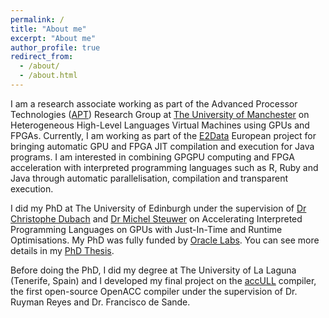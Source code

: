 ```yaml
---
permalink: /
title: "About me"
excerpt: "About me"
author_profile: true
redirect_from: 
  - /about/
  - /about.html
---
```


I am a research associate working as part of the Advanced Processor Technologies ([APT](http://apt.cs.manchester.ac.uk)) Research Group at [The University of Manchester](http://www.manchester.ac.uk) on Heterogeneous High-Level Languages Virtual Machines using GPUs and FPGAs.
Currently, I am working as part of the [E2Data](https://e2data.eu/) European project for bringing automatic GPU and FPGA JIT compilation and execution for Java programs. 
I am interested in combining GPGPU computing and FPGA acceleration with interpreted programming languages such as R, Ruby and Java through automatic parallelisation, compilation and transparent execution.

I did my PhD at The University of Edinburgh under the supervision of [Dr Christophe Dubach](http://homepages.inf.ed.ac.uk/cdubach) and [Dr Michel Steuwer](http://michel.steuwer.info/) on Accelerating Interpreted Programming Languages on GPUs with Just-In-Time and Runtime Optimisations.
My PhD was fully funded by [Oracle Labs](https://labs.oracle.com/pls/apex/f?p=LABS:10::::::). 
You can see more details in my [PhD Thesis](https://jjfumero.github.io/publication/2017-08-22-PhDThesis).


Before doing the PhD, I did my degree at The University of La Laguna (Tenerife, Spain) and I developed my final project on the [accULL](https://accull.wordpress.com) compiler, the first open-source OpenACC compiler under the supervision of Dr. Ruyman Reyes and Dr. Francisco de Sande. 

